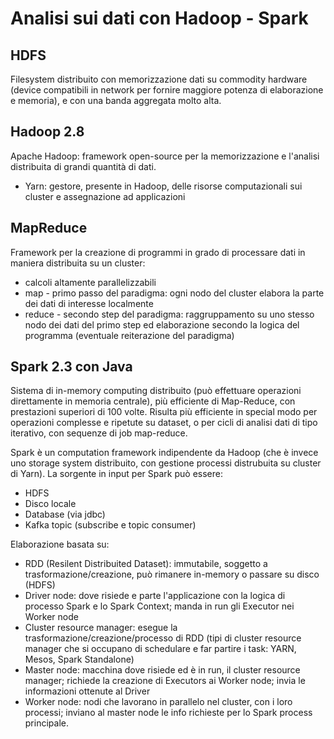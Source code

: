 # Analisi sui dati con Hadoop - Spark 

## HDFS 
Filesystem distribuito con memorizzazione dati su commodity hardware (device compatibili in network per fornire maggiore potenza di elaborazione e memoria), e con una banda aggregata molto alta.

## Hadoop 2.8
Apache Hadoop: framework open-source per la memorizzazione e l'analisi distribuita di grandi quantità di dati.

* Yarn: gestore, presente in Hadoop, delle risorse computazionali sui cluster e assegnazione ad applicazioni 

## MapReduce 
Framework per la creazione di programmi in grado di processare dati in maniera distribuita su un cluster: 
* calcoli altamente parallelizzabili
* map - primo passo del paradigma: ogni nodo del cluster elabora la parte dei dati di interesse localmente
* reduce - secondo step del paradigma: raggruppamento su uno stesso nodo dei dati del primo step ed elaborazione secondo la logica del programma (eventuale reiterazione del paradigma)

## Spark 2.3 con Java
Sistema di in-memory computing distribuito (può effettuare operazioni direttamente in memoria centrale), più efficiente di Map-Reduce, con prestazioni superiori di 100 volte. 
Risulta più efficiente in special modo per operazioni complesse e ripetute su dataset, o per cicli di analisi dati di tipo iterativo, con sequenze di job map-reduce.

Spark è un computation framework indipendente da Hadoop (che è invece uno storage system distribuito, con gestione processi distrubuita su cluster di Yarn). 
La sorgente in input per Spark può essere: 
* HDFS
* Disco locale
* Database (via jdbc)
* Kafka topic (subscribe e topic consumer)

Elaborazione basata su:
* RDD (Resilent Distribuited Dataset): immutabile, soggetto a trasformazione/creazione, può rimanere in-memory o passare su disco (HDFS)
* Driver node: dove risiede e parte l'applicazione con la logica di processo Spark e lo Spark Context; manda in run gli Executor nei Worker node
* Cluster resource manager: esegue la trasformazione/creazione/processo di RDD (tipi di cluster resource manager che si occupano di schedulare e far partire i task: YARN, Mesos, Spark Standalone) 
* Master node: macchina dove risiede ed è in run, il cluster resource manager; richiede la creazione di Executors ai Worker node; invia le informazioni ottenute al Driver
* Worker node: nodi che lavorano in parallelo nel cluster, con i loro processi; inviano al master node le info richieste per lo Spark process principale.
